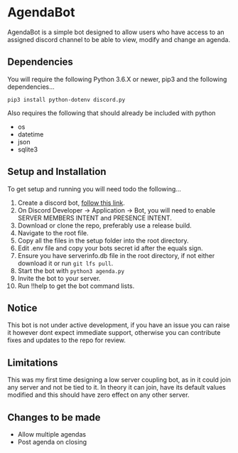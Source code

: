 # AgendaBot
AgendaBot is a simple bot designed to allow users who have access to an assigned discord channel to be able to view, modify and change an agenda.

## Dependencies
You will require the following Python 3.6.X or newer, pip3 and the following dependencies...
```
pip3 install python-dotenv discord.py
```
Also requires the following that should already be included with python
- os
- datetime
- json
- sqlite3

## Setup and Installation
To get setup and running you will need todo the following...
1. Create a discord bot, [follow this link](https://discordpy.readthedocs.io/en/latest/discord.html).
2. On Discord Developer -> Application -> Bot, you will need to enable SERVER MEMBERS INTENT and PRESENCE INTENT.
3. Download or clone the repo, preferably use a release build.
4. Navigate to the root file.
5. Copy all the files in the setup folder into the root directory.
6. Edit .env file and copy your bots secret id after the equals sign.
7. Ensure you have serverinfo.db file in the root directory, if not either download it or run ```git lfs pull```.
8. Start the bot with ```python3 agenda.py```
9. Invite the bot to your server.
10. Run !!help to get the bot command lists.

## Notice
This bot is not under active development, if you have an issue you can raise it however dont expect immediate support, otherwise you can contribute fixes and updates to the repo for review.

## Limitations
This was my first time designing a low server coupling bot, as in it could join any server and not be tied to it. In theory it can join, have its default values modified and this should have zero effect on any other server.

## Changes to be made
- Allow multiple agendas
- Post agenda on closing
